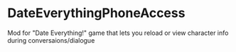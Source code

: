 # DateEverythingPhoneAccess
Mod for "Date Everything!" game that lets you reload or view character info during conversaions/dialogue
